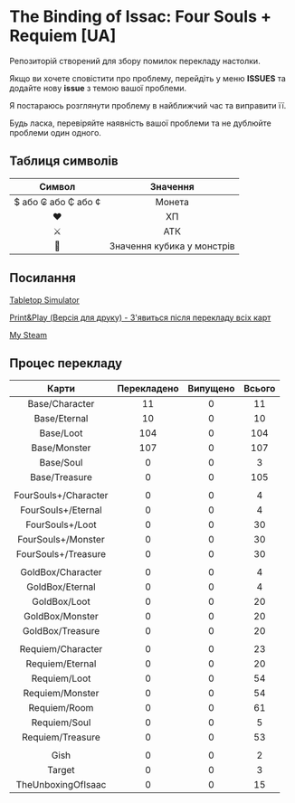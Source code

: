 # The Binding of Issac: Four Souls + Requiem [UA]

Репозиторій створений для збору помилок перекладу настолки.

Якщо ви хочете сповістити про проблему, перейдіть у меню **ISSUES** та додайте нову **issue** з темою вашої проблеми.

Я постараюсь розглянути проблему в найближчий час та виправити її.

Будь ласка, перевіряйте наявність вашої проблеми та не дублюйте проблеми один одного.

## Таблиця символів

|        Символ       |          Значення          |
|:-------------------:|:--------------------------:|
| $ або ₢ або ₵ або ¢ |           Монета           |
|          ♥          |             ХП             |
|          ⚔          |             АТК            |
|          🎲          | Значення кубика у монстрів |

## Поcилання

[Tabletop Simulator](https://steamcommunity.com/sharedfiles/filedetails/?id=2895261974)

[Print&Play (Версія для друку) - З'явиться після перекладу всіх карт](#)

[My Steam](https://steamcommunity.com/id/H1ghError/)

## Процес перекладу

|         Карти        | Перекладено | Випущено | Всього |
|:--------------------:|:-----------:|:--------:|:------:|
| Base/Character       |      11     |     0    |   11   |
| Base/Eternal         |      10     |     0    |   10   |
| Base/Loot            |     104     |     0    |   104  |
| Base/Monster         |     107     |     0    |   107  |
| Base/Soul            |      0      |     0    |    3   |
| Base/Treasure        |      0      |     0    |   105  |
|                      |             |          |        |
| FourSouls+/Character |      0      |     0    |    4   |
| FourSouls+/Eternal   |      0      |     0    |    4   |
| FourSouls+/Loot      |      0      |     0    |   30   |
| FourSouls+/Monster   |      0      |     0    |   30   |
| FourSouls+/Treasure  |      0      |     0    |   30   |
|                      |             |          |        |
| GoldBox/Character    |      0      |     0    |    4   |
| GoldBox/Eternal      |      0      |     0    |    4   |
| GoldBox/Loot         |      0      |     0    |   20   |
| GoldBox/Monster      |      0      |     0    |   20   |
| GoldBox/Treasure     |      0      |     0    |   20   |
|                      |             |          |        |
| Requiem/Character    |      0      |     0    |   23   |
| Requiem/Eternal      |      0      |     0    |   20   |
| Requiem/Loot         |      0      |     0    |   54   |
| Requiem/Monster      |      0      |     0    |   54   |
| Requiem/Room         |      0      |     0    |   61   |
| Requiem/Soul         |      0      |     0    |    5   |
| Requiem/Treasure     |      0      |     0    |   53   |
|                      |             |          |        |
| Gish                 |      0      |     0    |    2   |
| Target               |      0      |     0    |    3   |
| TheUnboxingOfIsaac   |      0      |     0    |   15   |
